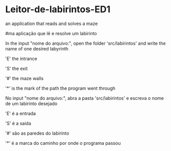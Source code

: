 # Leitor-de-labirintos-ED1
an application that reads and solves a maze

#ma aplicação que lê e resolve um labirinto

In the input "nome do arquivo:", open the folder 'src/labirintos' and write the name of one desired labyrinth

'E' the intrance

'S' the exit

'#' the maze walls

'*' is the mark of the path the program went through


No input "nome do arquivo:", abra a pasta 'src/labirintos' e escreva o nome de um labirinto desejado

'E' é a entrada

'S' é a saida

'#' são as paredes do labirinto

'*' é a marca do caminho por onde o programa passou
